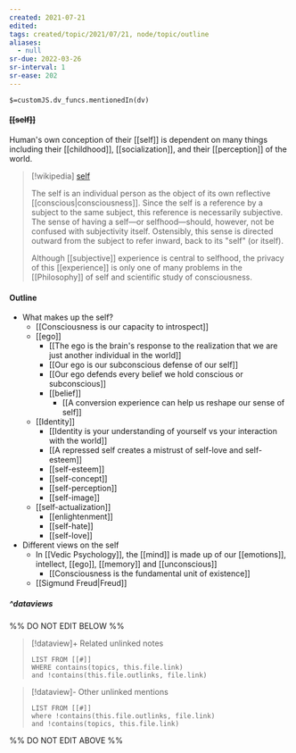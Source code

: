 ```yaml
---
created: 2021-07-21
edited: 
tags: created/topic/2021/07/21, node/topic/outline
aliases:
  - null
sr-due: 2022-03-26
sr-interval: 1
sr-ease: 202
---
```

`$=customJS.dv_funcs.mentionedIn(dv)`

#### <s class="topic-title">[[self]]</s>

Human's own conception of their [[self]] is dependent on many things including their [[childhood]], [[socialization]], and their [[perception]] of the world.

> [!wikipedia] [self](https://en.wikipedia.org/wiki/Self)
> 
> The self is an individual person as the object of its own reflective [[conscious|consciousness]]. Since the self is a reference by a subject to the same subject, this reference is necessarily subjective. The sense of having a self—or selfhood—should, however, not be confused with subjectivity itself. Ostensibly, this sense is directed outward from the subject to refer inward, back to its "self" (or itself). 
> 
> Although [[subjective]] experience is central to selfhood, the privacy of this [[experience]] is only one of many problems in the [[Philosophy]] of self and scientific study of consciousness.
>

#### Outline

- What makes up the self?
	- [[Consciousness is our capacity to introspect]]
	- [[ego]]
		- [[The ego is the brain's response to the realization that we are just another individual in the world]]
		- [[Our ego is our subconscious defense of our self]]
		- [[Our ego defends every belief we hold conscious or subconscious]]
		- [[belief]]
			- [[A conversion experience can help us reshape our sense of self]]
	- [[Identity]]
		- [[Identity is your understanding of yourself vs your interaction with the world]]
		- [[A repressed self creates a mistrust of self-love and self-esteem]]
		- [[self-esteem]]
		- [[self-concept]]
		- [[self-perception]]
		- [[self-image]]
	- [[self-actualization]]
		- [[enlightenment]]
		- [[self-hate]]
		- [[self-love]]
- Different views on the self
	- In [[Vedic Psychology]], the [[mind]] is made up of our [[emotions]], intellect, [[ego]], [[memory]] and [[unconscious]]
		- [[Consciousness is the fundamental unit of existence]]
	- [[Sigmund Freud|Freud]]


##### ^dataviews

%% DO NOT EDIT BELOW %%
> [!dataview]+ Related unlinked notes
> ```dataview
> LIST FROM [[#]]
> WHERE contains(topics, this.file.link)
> and !contains(this.file.outlinks, file.link)
> ```
 
> [!dataview]- Other unlinked mentions
> ```dataview
> LIST FROM [[#]]
> where !contains(this.file.outlinks, file.link)
> and !contains(topics, this.file.link)
> ```

%% DO NOT EDIT ABOVE %%